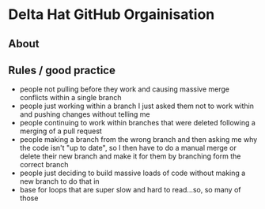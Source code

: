 # Delta Hat GitHub Orgainisation

## About 

## Rules / good practice 

- people not pulling before they work and causing massive merge conflicts within a single branch
- people just working within a branch I just asked them not to work within and pushing changes without telling me
- people continuing to work within branches that were deleted following a merging of a pull request
- people making a branch from the wrong branch and then asking me why the code isn't "up to date", so I then have to do a manual merge or delete their new branch and make it for them by branching form the correct branch
- people just deciding to build massive loads of code without making a new branch to do that in
- base for loops that are super slow and hard to read...so, so many of those

<!--

**Here are some ideas to get you started:**

🙋‍♀️ A short introduction - what is your organization all about?
🌈 Contribution guidelines - how can the community get involved?
👩‍💻 Useful resources - where can the community find your docs? Is there anything else the community should know?
🍿 Fun facts - what does your team eat for breakfast?
🧙 Remember, you can do mighty things with the power of [Markdown](https://docs.github.com/github/writing-on-github/getting-started-with-writing-and-formatting-on-github/basic-writing-and-formatting-syntax)
-->
